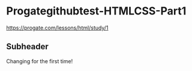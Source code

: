 # Progategithubtest-HTMLCSS-Part1
https://progate.com/lessons/html/study/1

## Subheader

Changing for the first time!
